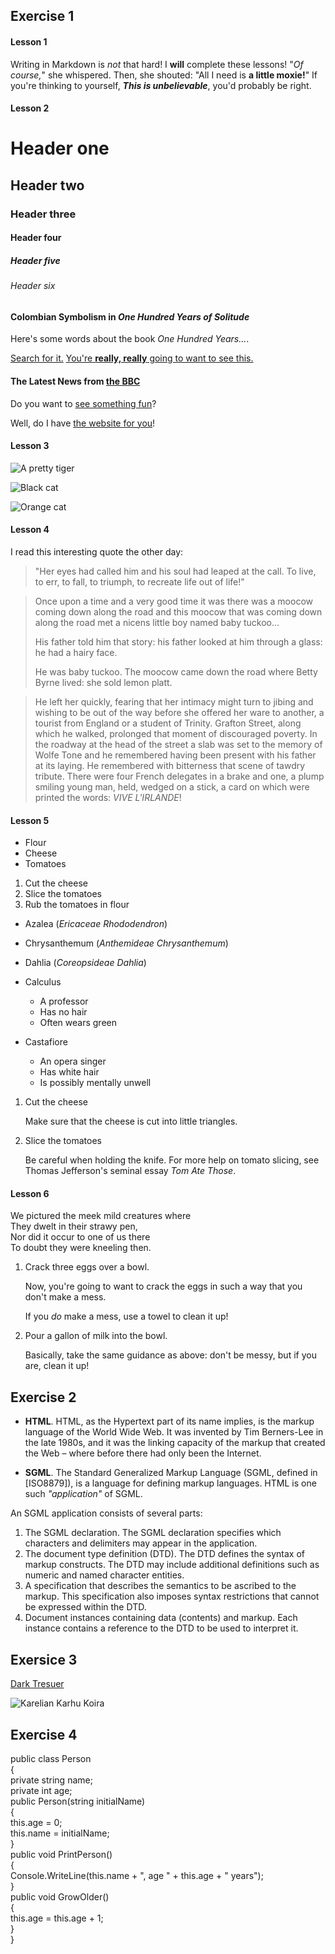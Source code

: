 ## Exercise 1

#### Lesson 1
Writing in Markdown is _not_ that hard!
I **will** complete these lessons!
"_Of course,_" she whispered. Then, she shouted: "All I need is **a little moxie!**"
If you're thinking to yourself, **_This is unbelievable_**, you'd probably be right.

#### Lesson 2
# Header one
## Header two
### Header three
#### Header four
##### Header five
###### Header six

#### Colombian Symbolism in _One Hundred Years of Solitude_

Here's some words about the book _One Hundred Years..._.

[Search for it.](www.google.com)
[You're **really, really** going to want to see this.](www.dailykitten.com)
#### The Latest News from [the BBC](www.bbc.com/news)

Do you want to [see something fun][another place]?

Well, do I have [the website for you][another fun place]!

[another place]:www.zombo.com
[another fun place]:www.stumbleupon.com

#### Lesson 3
![A pretty tiger](https://upload.wikimedia.org/wikipedia/commons/5/56/Tiger.50.jpg)

![Black cat][Black]

![Orange cat][Orange]

[Black]: https://upload.wikimedia.org/wikipedia/commons/a/a3/81_INF_DIV_SSI.jpg

[Orange]: http://icons.iconarchive.com/icons/google/noto-emoji-animals-nature/256/22221-cat-icon.png

#### Lesson 4
I read this interesting quote the other day:

>"Her eyes had called him and his soul had leaped at the call. To live, to err, to fall, to triumph, to recreate life out of life!"


>Once upon a time and a very good time it was there was a moocow coming down along the road and this moocow that was coming down along the road met a nicens little boy named baby tuckoo...
>
>His father told him that story: his father looked at him through a glass: he had a hairy face.
>
>He was baby tuckoo. The moocow came down the road where Betty Byrne lived: she sold lemon platt.

>He left her quickly, fearing that her intimacy might turn to jibing and wishing to be out of the way before she offered her ware to another, a tourist from England or a student of Trinity. Grafton Street, along which he walked, prolonged that moment of discouraged poverty. In the roadway at the head of the street a slab was set to the memory of Wolfe Tone and he remembered having been present with his father at its laying. He remembered with bitterness that scene of tawdry tribute. There were four French delegates in a brake and one, a plump smiling young man, held, wedged on a stick, a card on which were printed the words: _VIVE L'IRLANDE_!

#### Lesson 5
* Flour
* Cheese 
* Tomatoes

1. Cut the cheese
2. Slice the tomatoes
3. Rub the tomatoes in flour

* Azalea (_Ericaceae Rhododendron_)
* Chrysanthemum (_Anthemideae Chrysanthemum_)
* Dahlia (_Coreopsideae Dahlia_)


* Calculus 
  * A professor 
  * Has no hair 
  * Often wears green
* Castafiore
  * An opera singer 
  * Has white hair 
  * Is possibly mentally unwell

1. Cut the cheese

    Make sure that the cheese is cut into little triangles.

2. Slice the tomatoes

    Be careful when holding the knife.
For more help on tomato slicing, see Thomas Jefferson's seminal essay _Tom Ate Those_.

#### Lesson 6

We pictured the meek mild creatures where  
They dwelt in their strawy pen,  
Nor did it occur to one of us there  
To doubt they were kneeling then.

1. Crack three eggs over a bowl.

    Now, you're going to want to crack the eggs in such a way   that you don't make a mess.

    If you _do_ make a mess, use a towel to clean it up!

2. Pour a gallon of milk into the bowl.

   Basically, take the same guidance as above: don't be messy,   but if you are, clean it up!


## Exercise 2

* **HTML**. HTML, as the Hypertext part of its name implies, is the markup language of the World Wide Web. It was invented by Tim Berners-Lee in the late 1980s, and it was the linking capacity of the markup that created the Web – where before there had only been the Internet.

* **SGML**. The Standard Generalized Markup Language (SGML, defined in [ISO8879]), is a language for defining markup languages. HTML is one such _"application"_ of SGML.

An SGML application consists of several parts:

1. The SGML declaration. The SGML declaration specifies which characters and delimiters may appear in the application.
2. The document type definition (DTD). The DTD defines the syntax of markup constructs. The DTD may include additional definitions such as numeric and named character entities.
3. A specification that describes the semantics to be ascribed to the markup. This specification also imposes syntax restrictions that cannot be expressed within the DTD.
4. Document instances containing data (contents) and markup. Each instance contains a reference to the DTD to be used to interpret it.

## Exersice 3

[Dark Tresuer][Dark]

[Dark]:(https://www.youtube.com/watch?v=WrYlXckeWms&ab_channel=Novolus)

![Karelian Karhu Koira](https://upload.wikimedia.org/wikipedia/commons/thumb/4/48/Karelski_pies_na_nied%C5%BAwiedzie_sylwetka.JPG/1280px-Karelski_pies_na_nied%C5%BAwiedzie_sylwetka.JPG)


## Exercise 4

public class Person  
{  
  private string name;  
  private int age;  
  public Person(string initialName)  
  {  
    this.age = 0;  
    this.name = initialName;  
  }  
  public void PrintPerson()  
  {  
    Console.WriteLine(this.name + ", age " + this.age + " years");  
  }  
  public void GrowOlder()  
  {  
    this.age = this.age + 1;  
  }  
}  





